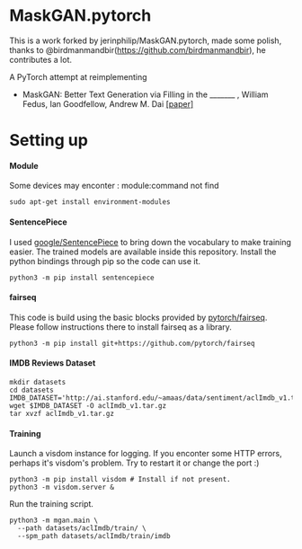 # MaskGAN.pytorch

This is a work forked by  jerinphilip/MaskGAN.pytorch, made some polish, thanks to @birdmanmandbir(https://github.com/birdmanmandbir), he contributes a lot.

A PyTorch attempt at reimplementing 

* MaskGAN: Better Text Generation via Filling in the _______ , William Fedus, Ian Goodfellow, Andrew M. Dai
  [[paper]](https://openreview.net/pdf?id=ByOExmWAb)
 


# Setting up

#### Module

Some devices may enconter : module:command not find

```
sudo apt-get install environment-modules
```

#### SentencePiece

I used [google/SentencePiece](https://github.com/google/sentencepiece) to bring down the vocabulary to make training easier. The trained models are available inside this repository. Install the python bindings through pip so the code can use it.

```
python3 -m pip install sentencepiece
```

#### fairseq

This code is build using the basic blocks provided by [pytorch/fairseq](https://github.com/pytorch/fairseq). Please follow instructions there to install fairseq as a library.

```
python3 -m pip install git+https://github.com/pytorch/fairseq
```

#### IMDB Reviews Dataset
```
mkdir datasets 
cd datasets
IMDB_DATASET='http://ai.stanford.edu/~amaas/data/sentiment/aclImdb_v1.tar.gz'
wget $IMDB_DATASET -O aclImdb_v1.tar.gz
tar xvzf aclImdb_v1.tar.gz
``` 

#### Training

Launch a visdom instance for logging. If you enconter some HTTP errors, perhaps it's visdom's problem. Try to restart it or change the port :)

```
python3 -m pip install visdom # Install if not present.
python3 -m visdom.server &
```

Run the training script.

```
python3 -m mgan.main \
  --path datasets/aclImdb/train/ \
  --spm_path datasets/aclImdb/train/imdb
```

